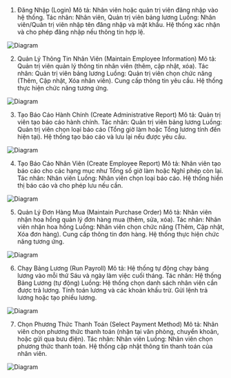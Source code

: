 1. Đăng Nhập (Login)
Mô tả: Nhân viên hoặc quản trị viên đăng nhập vào hệ thống.
Tác nhân: Nhân viên, Quản trị viên bảng lương
Luồng:
Nhân viên/Quản trị viên nhập tên đăng nhập và mật khẩu.
Hệ thống xác nhận và cho phép đăng nhập nếu thông tin hợp lệ.


![Diagram](http://www.plantuml.com/plantuml/png/RP3F2e904CRl-nHpD6HVG294l2L29D5rq6LtGMT3Tw2mtZq5_sGrnzytpFTZuivZwxcfHLbZrq6ksTcKIKClO1W9Nb6Af7E3jmZElhMafwH1VpJ86nf2DIq7kmWIvsg595vYFc-GBbOHz2ixCLBHsX4dI3fZH_ep7p8oLyuUiyQa5i8Toy9m6T0i7Qt-s_O5m_ufvQBnpV-fYDz-AGzhaOWLLUC3tm00)


2. Quản Lý Thông Tin Nhân Viên (Maintain Employee Information)
Mô tả: Quản trị viên quản lý thông tin nhân viên (thêm, cập nhật, xóa).
Tác nhân: Quản trị viên bảng lương
Luồng:
Quản trị viên chọn chức năng (Thêm, Cập nhật, Xóa nhân viên).
Cung cấp thông tin yêu cầu.
Hệ thống thực hiện chức năng tương ứng.

![Diagram](http//www.plantuml.com/plantuml/png/ZP2n2i8m443tVCMDIkaFE4Z1LGInT3_IqZjeBz8aOX7_tGX9m7GnuxkNuoMDTRWuFqzAJsWjN0Ybuq7WfI2S6cPCw00tjx2CSK2ctR2UyKHSG4rUT_u7LZ3XsfAHiML9-tVxxBnLpBbwbFDQH5NWQ9ZpDSbz2OL53yDzb3NUmy3zxJyDPdVx-kI6n2Akhezvese6wR-_-W40)




3. Tạo Báo Cáo Hành Chính (Create Administrative Report)
Mô tả: Quản trị viên tạo báo cáo hành chính.
Tác nhân: Quản trị viên bảng lương
Luồng:
Quản trị viên chọn loại báo cáo (Tổng giờ làm hoặc Tổng lương tính đến hiện tại).
Hệ thống tạo báo cáo và lưu lại nếu được yêu cầu.


![Diagram](http://www.plantuml.com/plantuml/png/TP113i8W44Ntd6AMDOOBDCOqQkAcExd0n3P80anIg8cftbsGia1Ibe__PZvqpkFaPwFPNQDpS48w8y7281mE1XDeuUOdPUMAhSINYFI2VlonFNYab6rsBJn93Up3Yg5NHJqQMCfyvbjMFvELbPHmxOXGyY5ogDOQJQZoOuATQFHNu_3clEXRNwJTx6yLvySyhHlj47_q2m00)




4. Tạo Báo Cáo Nhân Viên (Create Employee Report)
Mô tả: Nhân viên tạo báo cáo cho các hạng mục như Tổng số giờ làm hoặc Nghỉ phép còn lại.
Tác nhân: Nhân viên
Luồng:
Nhân viên chọn loại báo cáo.
Hệ thống hiển thị báo cáo và cho phép lưu nếu cần.


![Diagram](http://www.plantuml.com/plantuml/png/VP712eCm38RlVOeS7QCl86F8TjXbo62oUvXY2zeChRkulVigaa4iscE_V7-JDEizTdve6_LiiE_XX7H6oWswXwqSZ0h2qT3Y35Au-yww-d_DbGBimIFDGh9BuKssL5ybNYZ8rHTBC4g1mQgNryRUJFMAHIPhvdK8oJcsiSaaDeimaYcGv5RY12P9GsXv5I5DqYbtaNJuQ2qtib714swKy2XgfNEjZykciigLq___0000)



5. Quản Lý Đơn Hàng Mua (Maintain Purchase Order)
Mô tả: Nhân viên nhận hoa hồng quản lý đơn hàng mua (thêm, sửa, xóa).
Tác nhân: Nhân viên nhận hoa hồng
Luồng:
Nhân viên chọn chức năng (Thêm, Cập nhật, Xóa đơn hàng).
Cung cấp thông tin đơn hàng.
Hệ thống thực hiện chức năng tương ứng.

![Diagram](http://www.plantuml.com/plantuml/png/ZP0n3e8m58RtdkAD6i8560o3WmCn6hZ0apQqIVjgQ6ianhiBvjK49Xa_llxvsZf476DoLlGMGu2ZfnFI02y1yrU2GoOLj74qD32FYbgaYqQt-H5ya_oY6ugC1eCLI9zkLdr90HQdJizMPuZdT_lVpbjmopKXDTEwg82ebSk7P6vZC8yyl95izdW_Qup_oK-FMTpUEPjBsRgfB0zvJTIAvFAE7m00)


6. Chạy Bảng Lương (Run Payroll)
Mô tả: Hệ thống tự động chạy bảng lương vào mỗi thứ Sáu và ngày làm việc cuối tháng.
Tác nhân: Hệ thống Bảng Lương (tự động)
Luồng:
Hệ thống chọn danh sách nhân viên cần được trả lương.
Tính toán lương và các khoản khấu trừ.
Gửi lệnh trả lương hoặc tạo phiếu lương.


![Diagram](http://www.plantuml.com/plantuml/png/PP2n3i8W48PtdkB66jCNw60Q7NGmBXBtioM5XDubBPYOndSN34M9RDp7z_z0EpkSd1-jw2pECrmqqiqeWaL0M3MCk8uQkBh9q920zKo3r8gFXXlesT-j-aK7tYCLO0lEa3v7M6qoUObKVL9I1nIiuNC6bcHr6fznciq7c_xhoH0g6QcKN9fMj5u_lwte_ckjwrqPAOfTv3b9j8hw-7bl)


7. Chọn Phương Thức Thanh Toán (Select Payment Method)
Mô tả: Nhân viên chọn phương thức thanh toán (nhận tại văn phòng, chuyển khoản, hoặc gửi qua bưu điện).
Tác nhân: Nhân viên
Luồng:
Nhân viên chọn phương thức thanh toán.
Hệ thống cập nhật thông tin thanh toán của nhân viên.



![Diagram](http://www.plantuml.com/plantuml/png/SoWkIImgAStDuKhEIImkLl3BICmBoqpDKwZcKW02NONSH9YGbK9mIL5cNZfKeY2ZD3ylFIIZD3a4g20Z93yHg280Kn2iN5iXEIC_3uki1i8OhBerhHJAyZDJk6gve0x4L8FiLeGiccjBKlDmo6ahv2HMXcI0f3Bp4ExIX2a2MGqF5LrTEwn-T4ZDIm458W00)
